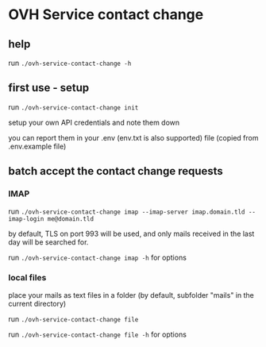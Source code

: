 # OVH Service contact change

## help

run `./ovh-service-contact-change -h`

## first use - setup

run `./ovh-service-contact-change init`

setup your own API credentials and note them down

you can report them in your .env (env.txt is also supported) file (copied from .env.example file)

## batch accept the contact change requests

### IMAP

run `./ovh-service-contact-change imap --imap-server imap.domain.tld --imap-login me@domain.tld`

by default, TLS on port 993 will be used, and only mails received in the last day will be searched for.

run `./ovh-service-contact-change imap -h` for options

### local files

place your mails as text files in a folder (by default, subfolder "mails" in the current directory)

run `./ovh-service-contact-change file`

run `./ovh-service-contact-change file -h` for options